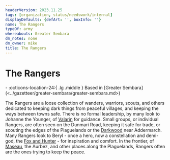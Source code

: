 ```yaml
---
headerVersion: 2023.11.25
tags: [organization, status/needswork/internal]
displayDefaults: {defArt: '', boxInfo: ''}
name: The Rangers
typeOf: army
whereabouts: Greater Sembara
dm_notes: none
dm_owner: mike
title: The Rangers
---
```

# The Rangers
<div class="grid cards ext-narrow-margin ext-one-column" markdown>
-
    :octicons-location-24:{ .lg .middle } Based in [Greater Sembara](<../gazetteer/greater-sembara/greater-sembara.md>)  
</div>




The Rangers are a loose collection of wanders, warriors, scouts, and others dedicated to keeping dark things from peaceful villages, and keeping the ways between towns safe. There is no formal leadership, by many look to Johanne the Younger, of [Valarin](<../gazetteer/greater-sembara/duchy-of-maseau/valarin.md>) for guidance. Small groups, or individual Rangers, are often seen on the Dunmari Road, keeping it safe for trade, or scouting the edges of the Plaguelands or the [Darkwood](<../gazetteer/greater-sembara/addermarch/darkwood.md>) near Addermarch. Many Rangers look to Beryl - once a hero, now a constellation and demi-god, the [Fox and Hunter](<../cosmology/gods/incorporeal-gods/fox-and-hunter.md>) - for inspiration and comfort. In the frontier, of [Maseau](<../gazetteer/greater-sembara/duchy-of-maseau/duchy-of-maseau.md>), the Aurbez, and other places along the Plaguelands, Rangers often are the ones trying to keep the peace. 







